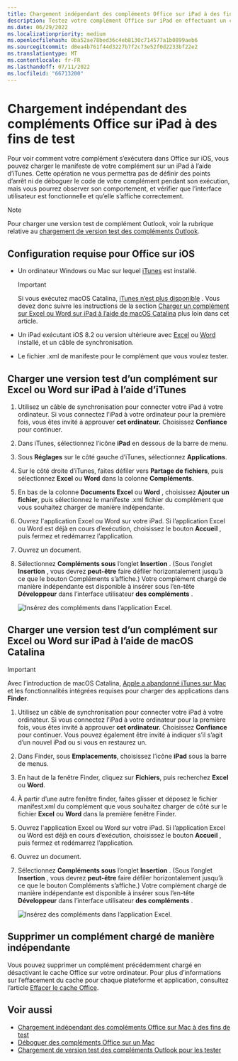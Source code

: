 ```yaml
---
title: Chargement indépendant des compléments Office sur iPad à des fins de test
description: Testez votre complément Office sur iPad en effectuant un chargement indépendant.
ms.date: 06/29/2022
ms.localizationpriority: medium
ms.openlocfilehash: 0ba52ae78bed36c4eb8130c714577a1b0899aeb6
ms.sourcegitcommit: d8ea4b761f44d3227b7f2c73e52f0d2233bf22e2
ms.translationtype: MT
ms.contentlocale: fr-FR
ms.lasthandoff: 07/11/2022
ms.locfileid: "66713200"
---
```

# <a name="sideload-office-add-ins-on-ipad-for-testing"></a>Chargement indépendant des compléments Office sur iPad à des fins de test

Pour voir comment votre complément s’exécutera dans Office sur iOS, vous pouvez charger le manifeste de votre complément sur un iPad à l’aide d’iTunes. Cette opération ne vous permettra pas de définir des points d’arrêt ni de déboguer le code de votre complément pendant son exécution, mais vous pourrez observer son comportement, et vérifier que l’interface utilisateur est fonctionnelle et qu’elle s’affiche correctement.

> [!NOTE]
> Pour charger une version test de complément Outlook, voir la rubrique relative au [chargement de version test des compléments Outlook](../outlook/sideload-outlook-add-ins-for-testing.md).

## <a name="prerequisites-for-office-on-ios"></a>Configuration requise pour Office sur iOS

- Un ordinateur Windows ou Mac sur lequel [iTunes](https://www.apple.com/itunes/download/) est installé.
  > [!IMPORTANT]
  > Si vous exécutez macOS Catalina, [iTunes n’est plus disponible](https://support.apple.com/HT210200) . Vous devez donc suivre les instructions de la section [Charger un complément sur Excel ou Word sur iPad à l’aide de macOS Catalina](#sideload-an-add-in-on-excel-or-word-on-ipad-using-macos-catalina) plus loin dans cet article.

- Un iPad exécutant iOS 8.2 ou version ultérieure avec [Excel](https://apps.apple.com/app/microsoft-excel/id586683407) ou [Word](https://apps.apple.com/app/microsoft-word/id586447913) installé, et un câble de synchronisation.

- Le fichier .xml de manifeste pour le complément que vous voulez tester.

## <a name="sideload-an-add-in-on-excel-or-word-on-ipad-using-itunes"></a>Charger une version test d’un complément sur Excel ou Word sur iPad à l’aide d’iTunes

1. Utilisez un câble de synchronisation pour connecter votre iPad à votre ordinateur. Si vous connectez l’iPad à votre ordinateur pour la première fois, vous êtes invité à approuver **cet ordinateur.** Choisissez **Confiance** pour continuer.

2. Dans iTunes, sélectionnez l’icône **iPad** en dessous de la barre de menu.

3. Sous **Réglages** sur le côté gauche d’iTunes, sélectionnez **Applications**.

4. Sur le côté droite d’iTunes, faites défiler vers **Partage de fichiers**, puis sélectionnez **Excel** ou **Word** dans la colonne **Compléments**.

5. En bas de la colonne **Documents Excel** ou **Word** , choisissez **Ajouter un fichier**, puis sélectionnez le manifeste .xml fichier du complément que vous souhaitez charger de manière indépendante.

6. Ouvrez l'application Excel ou Word sur votre iPad. Si l’application Excel ou Word est déjà en cours d’exécution, choisissez le bouton **Accueil** , puis fermez et redémarrez l’application.

7. Ouvrez un document.

8. Sélectionnez **Compléments sous** l’onglet **Insertion** . (Sous l’onglet **Insertion** , vous devrez **peut-être** faire défiler horizontalement jusqu’à ce que le bouton Compléments s’affiche.) Votre complément chargé de manière indépendante est disponible à insérer sous l’en-tête **Développeur** dans l’interface utilisateur **des compléments** .

    ![Insérez des compléments dans l’application Excel.](../images/excel-insert-add-in.png)

## <a name="sideload-an-add-in-on-excel-or-word-on-ipad-using-macos-catalina"></a>Charger une version test d’un complément sur Excel ou Word sur iPad à l’aide de macOS Catalina

> [!IMPORTANT]
> Avec l’introduction de macOS Catalina, [Apple a abandonné iTunes sur Mac](https://support.apple.com/HT210200) et les fonctionnalités intégrées requises pour charger des applications dans **Finder**.

1. Utilisez un câble de synchronisation pour connecter votre iPad à votre ordinateur. Si vous connectez l’iPad à votre ordinateur pour la première fois, vous êtes invité à approuver **cet ordinateur.** Choisissez **Confiance** pour continuer. Vous pouvez également être invité à indiquer s’il s’agit d’un nouvel iPad ou si vous en restaurez un.

2. Dans Finder, sous **Emplacements**, choisissez l’icône **iPad** sous la barre de menus.

3. En haut de la fenêtre Finder, cliquez sur **Fichiers**, puis recherchez **Excel** ou **Word**.

4. À partir d’une autre fenêtre finder, faites glisser et déposez le fichier manifest.xml du complément que vous souhaitez charger de côté sur le fichier **Excel** ou **Word** dans la première fenêtre Finder.

5. Ouvrez l'application Excel ou Word sur votre iPad. Si l’application Excel ou Word est déjà en cours d’exécution, choisissez le bouton **Accueil** , puis fermez et redémarrez l’application.

6. Ouvrez un document.

7. Sélectionnez **Compléments sous** l’onglet **Insertion** . (Sous l’onglet **Insertion** , vous devrez **peut-être** faire défiler horizontalement jusqu’à ce que le bouton Compléments s’affiche.) Votre complément chargé de manière indépendante est disponible à insérer sous l’en-tête **Développeur** dans l’interface utilisateur **des compléments** .

    ![Insérez des compléments dans l’application Excel.](../images/excel-insert-add-in.png)

## <a name="remove-a-sideloaded-add-in"></a>Supprimer un complément chargé de manière indépendante

Vous pouvez supprimer un complément précédemment chargé en désactivant le cache Office sur votre ordinateur. Pour plus d’informations sur l’effacement du cache pour chaque plateforme et application, consultez l’article [Effacer le cache Office](clear-cache.md).

## <a name="see-also"></a>Voir aussi

- [Chargement indépendant des compléments Office sur Mac à des fins de test](sideload-an-office-add-in-on-mac.md)
- [Déboguer des compléments Office sur un Mac](debug-office-add-ins-on-ipad-and-mac.md)
- [Chargement de version test des compléments Outlook pour les tester](../outlook/sideload-outlook-add-ins-for-testing.md)
